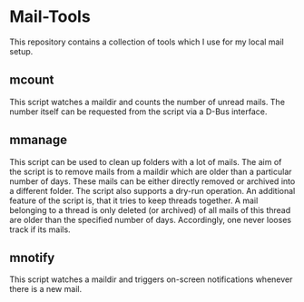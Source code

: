 # Mail-Tools

This repository contains a collection of tools which I use for my local mail setup.

## mcount

This script watches a maildir and counts the number of unread mails. The number itself can be
requested from the script via a D-Bus interface.

## mmanage

This script can be used to clean up folders with a lot of mails. The aim of the script is to
remove mails from a maildir which are older than a particular number of days. These mails can
be either directly removed or archived into a different folder. The script also supports a
dry-run operation. An additional feature of the script is, that it tries to keep threads together.
A mail belonging to a thread is only deleted (or archived) of all mails of this thread are older
than the specified number of days. Accordingly, one never looses track if its mails.

## mnotify

This script watches a maildir and triggers on-screen notifications whenever there is a new mail.
